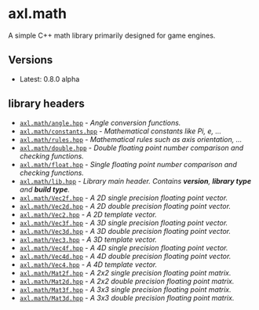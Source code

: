 # axl.math

A simple C++ math library primarily designed for game engines.

## Versions

- Latest: 0.8.0 alpha

## library headers

- [`axl.math/angle.hpp`](/include/axl.math/angle.hpp) - *Angle conversion functions.*
- [`axl.math/constants.hpp`](/include/axl.math/constants.hpp) - *Mathematical constants like Pi, e, ...*
- [`axl.math/rules.hpp`](/include/axl.math/rules.hpp) - *Mathematical rules such as axis orientation, ...*
- [`axl.math/double.hpp`](/include/axl.math/double.hpp) - *Double floating point number comparison and checking functions.*
- [`axl.math/float.hpp`](/include/axl.math/float.hpp) - *Single floating point number comparison and checking functions.*
- [`axl.math/lib.hpp`](/include/axl.math/lib.hpp) - *Library main header. Contains ***version***, ***library type*** and ***build type***.*
- [`axl.math/Vec2f.hpp`](/include/axl.math/Vec2f.hpp) - *A 2D single precision floating point vector.*
- [`axl.math/Vec2d.hpp`](/include/axl.math/Vec2d.hpp) - *A 2D double precision floating point vector.*
- [`axl.math/Vec2.hpp`](/include/axl.math/Vec2.hpp) - *A 2D template vector.*
- [`axl.math/Vec3f.hpp`](/include/axl.math/Vec3f.hpp) - *A 3D single precision floating point vector.*
- [`axl.math/Vec3d.hpp`](/include/axl.math/Vec3d.hpp) - *A 3D double precision floating point vector.*
- [`axl.math/Vec3.hpp`](/include/axl.math/Vec3.hpp) - *A 3D template vector.*
- [`axl.math/Vec4f.hpp`](/include/axl.math/Vec4f.hpp) - *A 4D single precision floating point vector.*
- [`axl.math/Vec4d.hpp`](/include/axl.math/Vec4d.hpp) - *A 4D double precision floating point vector.*
- [`axl.math/Vec4.hpp`](/include/axl.math/Vec4.hpp) - *A 4D template vector.*
- [`axl.math/Mat2f.hpp`](/include/axl.math/Mat2f.hpp) - *A 2x2 single precision floating point matrix.*
- [`axl.math/Mat2d.hpp`](/include/axl.math/Mat2d.hpp) - *A 2x2 double precision floating point matrix.*
- [`axl.math/Mat3f.hpp`](/include/axl.math/Mat3f.hpp) - *A 3x3 single precision floating point matrix.*
- [`axl.math/Mat3d.hpp`](/include/axl.math/Mat3d.hpp) - *A 3x3 double precision floating point matrix.*
